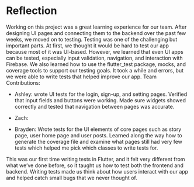 # Reflection

Working on this project was a great learning experience for our team. After designing UI pages and connecting them to the backend over the past few weeks, we moved on to testing. Testing was one of the challenging but important parts. At first, we thought it would be hard to test our app because most of it was UI-based. However, we learned that even UI apps can be tested, especially input validation, navigation, and interaction with Firebase.  We also learned how to use the flutter_test package, mocks, and coverage tools to support our testing goals. It took a while and errors, but we were able to write tests that helped improve our app.
Team Contributions:

- Ashley: wrote UI tests for the login, sign-up, and setting pages. Verified that input fields and buttons were working. Made sure widgets showed correctly and tested that navigation between pages was accurate.

- Zach:

- Brayden: Wrote tests for the UI elements of core pages such as story page, user home page and user posts. Learned along the way how to generate the coverage file and examine what pages still had very few tests which helped me pick which classes to write tests for. 

This was our first time writing tests in Flutter, and it felt very different from what we’ve done before, so it taught us how to test both the frontend and backend. Writing tests made us think about how users interact with our app and helped catch small bugs that we never thought of.
